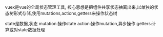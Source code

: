 vuex是vue的全局状态管理工具,
核心思想是把组件共享状态抽离出来,以单独的状态树形式存储,使用mutations,actions,getters来操作状态树


state是数据,状态
mutation:操作state
action:操作mutation,异步操作
getters:计算或对state数据处理
